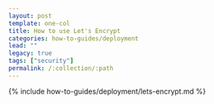 ```yaml
---
layout: post
template: one-col
title: How to use Let's Encrypt
categories: how-to-guides/deployment
lead: ""
legacy: true
tags: ["security"]
permalink: /:collection/:path
---
```

{% include how-to-guides/deployment/lets-encrypt.md %}